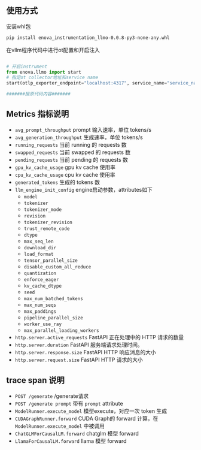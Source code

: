 ## 使用方式
安装whl包
```bash
pip install enova_instrumentation_llmo-0.0.8-py3-none-any.whl 
```
在vllm程序代码中进行ot配置和开启注入
```python

# 开启instrument
from enova.llmo import start
# 指定ot collector地址和service name
start(otlp_exporter_endpoint="localhost:4317", service_name="service_name")

#######接原代码内容#######
```

## Metrics 指标说明
- `avg_prompt_throughput` prompt 输入速率，单位 tokens/s
- `avg_generation_throughput` 生成速率，单位 tokens/s
- `running_requests` 当前 running 的 requests 数
- `swapped_requests` 当前 swapped 的 requests 数
- `pending_requests` 当前 pending 的 requests 数
- `gpu_kv_cache_usage` gpu kv cache 使用率
- `cpu_kv_cache_usage` cpu kv cache 使用率
- `generated_tokens` 生成的 tokens 数
- `llm_engine_init_config` engine启动参数，attributes如下
  - `model`
  - `tokenizer`
  - `tokenizer_mode`
  - `revision`
  - `tokenizer_revision`
  - `trust_remote_code`
  - `dtype`
  - `max_seq_len`
  - `download_dir`
  - `load_format`
  - `tensor_parallel_size`
  - `disable_custom_all_reduce`
  - `quantization`
  - `enforce_eager`
  - `kv_cache_dtype`
  - `seed`
  - `max_num_batched_tokens`
  - `max_num_seqs`
  - `max_paddings`
  - `pipeline_parallel_size`
  - `worker_use_ray`
  - `max_parallel_loading_workers`
- `http.server.active_requests` FastAPI 正在处理中的 HTTP 请求的数量
- `http.server.duration` FastAPI 服务端请求处理时间。
- `http.server.response.size` FastAPI HTTP 响应消息的大小
- `http.server.request.size` FastAPI HTTP 请求的大小


## trace span 说明
- `POST /generate` /generate请求
- `POST /generate prompt` 带有 `prompt` attribute
- `ModelRunner.execute_model` 模型execute，对应一次 token 生成
- `CUDAGraphRunner.forward` CUDA Graph的 forward 计算，在 `ModelRunner.execute_model` 中被调用
- `ChatGLMForCausalLM.forward` chatglm 模型 forward
- `LlamaForCausalLM.forward` llama 模型 forward

